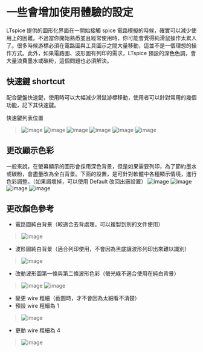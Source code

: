 # 一些會增加使用體驗的設定
LTspice 提供的圖形化界面在一開始接觸 spice 電路模擬的時候，確實可以減少使用上的困難。不過當你開始熟悉並且經常使用時，你可能會覺得純滑鼠操作太累人了。很多時候游標必須在電路圖與工具圖示之間大量移動，這並不是一個理想的操作方式。此外，如果電路圖、波形圖有列印的需求，LTspice 預設的深色色調，會大量浪費墨水或碳粉，這個問題也必須解決。

## 快速鍵 shortcut
配合鍵盤快速鍵，使用時可以大幅減少滑鼠游標移動，使用者可以針對常用的幾個功能，記下其快速鍵。

快速鍵列表位置
> ![image](https://github.com/bear917/ltspice-exercise/blob/main/lecture1/control-panel.png)
> ![image](https://github.com/bear917/ltspice-exercise/blob/main/lecture1/control-panel-drafting.png)
> ![image](https://github.com/bear917/ltspice-exercise/blob/main/lecture1/shortcut-schematic.png)
> ![image](https://github.com/bear917/ltspice-exercise/blob/main/lecture1/shortcut-symbol.png)
> ![image](https://github.com/bear917/ltspice-exercise/blob/main/lecture1/shortcut-waveform.png)
> ![image](https://github.com/bear917/ltspice-exercise/blob/main/lecture1/shortcut-netlist.png)
## 更改顯示色彩
一般來說，在螢幕顯示的圖形會採用深色背景，但是如果需要列印，為了節約墨水或碳粉，會盡量改為全白背景。下面的設置，是可針對軟體中各種顯示情境，進行色彩調整。（如果調壞掉，可以使用 Default 改回出廠設置）
![image](https://github.com/bear917/ltspice-exercise/blob/main/lecture1/color-preferences.png)
![image](https://github.com/bear917/ltspice-exercise/blob/main/lecture1/color-waveform.png)
![image](https://github.com/bear917/ltspice-exercise/blob/main/lecture1/color-schematic.png)
![image](https://github.com/bear917/ltspice-exercise/blob/main/lecture1/color-netlist.png)
## 更改顏色參考
+ 電路圖純白背景（較適合去背處理，可以複製到別的文件使用）
> ![image](https://github.com/bear917/ltspice-exercise/blob/main/lecture1/example-schematic-background.png)
+ 波形圖純白背景（適合列印使用，不會因為黑底讓波形列印出來難以識別）
> ![image](https://github.com/bear917/ltspice-exercise/blob/main/lecture1/example-waveform-background.png)
+ 改動波形圖第一條與第二條波形色彩（螢光綠不適合使用在純白背景）
> ![image](https://github.com/bear917/ltspice-exercise/blob/main/lecture1/example-v1.png)
> ![image](https://github.com/bear917/ltspice-exercise/blob/main/lecture1/example-v2.png)
+ 變更 wire 粗細（截圖時，才不會因為太細看不清楚）
+ 預設 wire 粗細為 1
> ![image](https://github.com/bear917/ltspice-exercise/blob/main/lecture1/example-wire-thin.png)
+ 更動 wire 粗細為 4
> ![image](https://github.com/bear917/ltspice-exercise/blob/main/lecture1/example-wire-thick.png)